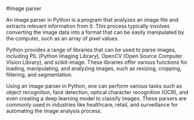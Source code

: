 
#Image parser

An image parser in Python is a program that analyzes an image file and extracts relevant information from it. This process typically involves converting the image data into a format that can be easily manipulated by the computer, such as an array of pixel values.

Python provides a range of libraries that can be used to parse images, including PIL (Python Imaging Library), OpenCV (Open Source Computer Vision Library), and scikit-image. These libraries offer various functions for loading, manipulating, and analyzing images, such as resizing, cropping, filtering, and segmentation.

Using an image parser in Python, one can perform various tasks such as object recognition, face detection, optical character recognition (OCR), and even creating a deep learning model to classify images. These parsers are commonly used in industries like healthcare, retail, and surveillance for automating the image analysis process.
